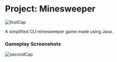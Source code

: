 # Project: Minesweeper

![firstCap](https://user-images.githubusercontent.com/119549394/220910970-4cf551db-0ac3-4369-b0a2-25958b60b77d.PNG)

A simplified CLI minesweeper game made using Java. 

### Gameplay Screenshots

![secondCap](https://user-images.githubusercontent.com/119549394/220911122-9842595d-c125-41be-b174-5001eb1021db.PNG)
